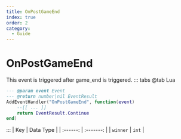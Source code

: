 ```yaml
---
title: OnPostGameEnd
index: true
order: 2
category:
  - Guide
---
```


# OnPostGameEnd
This event is triggered after game_end is triggered.
::: tabs
@tab Lua
```lua
--- @param event Event
--- @return number|nil EventResult
AddEventHandler("OnPostGameEnd", function(event)
    --[[ ... ]]
    return EventResult.Continue
end)
```

:::
|    Key   | Data Type |
| :------: | :-------: |
| `winner` |   `int`   |